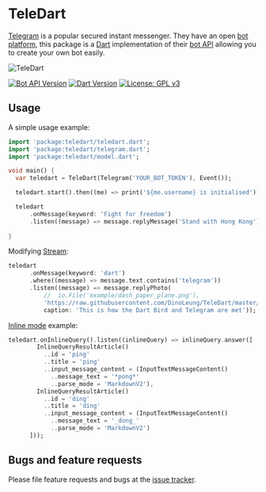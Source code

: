 # TeleDart

[Telegram](https://telegram.org/) is a popular secured instant messenger. 
They have an open [bot platform](https://telegram.org/blog/bot-revolution),
this package is a [Dart](https://dart.dev) 
implementation of their [bot API](https://core.telegram.org/bots/api)
allowing you to create your own bot easily.

![TeleDart](https://raw.githubusercontent.com/DinoLeung/TeleDart/master/example/dash_paper_plane.svg?sanitize=true)

[![Bot API Version](https://img.shields.io/badge/Bot%20API-4.9-blue.svg?style=flat-square)](https://core.telegram.org/bots/api)
[![Dart Version](https://img.shields.io/badge/Dart-2.7-blue.svg?style=flat-square)](https://dart.dev)
[![License: GPL v3](https://img.shields.io/badge/License-GPL%20v3-blue.svg?style=flat-square)](https://www.gnu.org/licenses/gpl-3.0)

## Usage

A simple usage example:

```dart
import 'package:teledart/teledart.dart';
import 'package:teledart/telegram.dart';
import 'package:teledart/model.dart';

void main() {
  var teledart = TeleDart(Telegram('YOUR_BOT_TOKEN'), Event());

  teledart.start().then((me) => print('${me.username} is initialised'));

  teledart
      .onMessage(keyword: 'Fight for freedom')
      .listen((message) => message.replyMessage('Stand with Hong Kong'));
  
}
```

Modifying [Stream](https://www.dartlang.org/tutorials/language/streams#methods-that-modify-a-stream): 

```dart
teledart
      .onMessage(keyword: 'dart')
      .where((message) => message.text.contains('telegram'))
      .listen((message) => message.replyPhoto(
          //  io.File('example/dash_paper_plane.png'),
          'https://raw.githubusercontent.com/DinoLeung/TeleDart/master/example/dash_paper_plane.png',
          caption: 'This is how the Dart Bird and Telegram are met'));
```

[Inline mode](https://core.telegram.org/bots/api#inline-mode) example:

```dart
teledart.onInlineQuery().listen((inlineQuery) => inlineQuery.answer([
        InlineQueryResultArticle()
          ..id = 'ping'
          ..title = 'ping'
          ..input_message_content = (InputTextMessageContent()
            ..message_text = '*pong*'
            ..parse_mode = 'MarkdownV2'),
        InlineQueryResultArticle()
          ..id = 'ding'
          ..title = 'ding'
          ..input_message_content = (InputTextMessageContent()
            ..message_text = '_dong_'
            ..parse_mode = 'MarkdownV2')
      ]));
```

## Bugs and feature requests

Please file feature requests and bugs at the [issue tracker][tracker].

[tracker]: https://github.com/DinoLeung/TeleDart/issues
